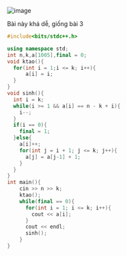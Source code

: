 ![image](https://github.com/user-attachments/assets/48318649-7305-4f17-9f9c-946bc2808cc4)

Bài này khá dễ, giống bài 3

```cpp
#include<bits/stdc++.h>

using namespace std;
int n,k,a[1005],final = 0;
void ktao(){
  for(int i = 1;i <= k; i++){
      a[i] = i;
  }
}
void sinh(){
  int i = k;
  while(i >= 1 && a[i] == n - k + i){
    i--;
  }
  if(i == 0){
    final = 1;
  }else{
    a[i]++;
    for(int j = i + 1; j <= k; j++){
      a[j] = a[j-1] + 1;
    }
  }
}
int main(){
    cin >> n >> k;
    ktao();
    while(final == 0){
      for(int i = 1; i <= k; i++){
        cout << a[i];
      }
      cout << endl;
      sinh(); 
    }
}
```
